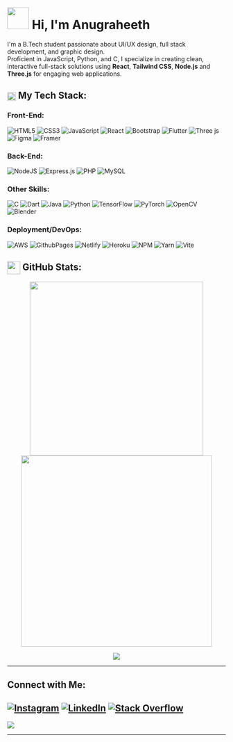 # <img src="https://github.com/user-attachments/assets/fc1230a1-742f-4e42-a210-2aaf8684421e" width="50" height="50" style="border-radius:50;"/> Hi, I'm Anugraheeth

I'm a B.Tech student passionate about UI/UX design, full stack development, and graphic design.<br>
Proficient in JavaScript, Python, and C, I specialize in creating clean, interactive full-stack solutions using **React**, **Tailwind CSS**, **Node.js** and **Three.js** for engaging web applications.

## <img src="https://github.com/user-attachments/assets/abf6604f-539c-4a60-9618-e4f07ba780de" width="20" height="20" style="vertical-align: middle;" />  My Tech Stack:

### Front-End:
![HTML5](https://img.shields.io/badge/html5-%23E34F26.svg?style=for-the-badge&logo=html5&logoColor=white) ![CSS3](https://img.shields.io/badge/css3-%231572B6.svg?style=for-the-badge&logo=css3&logoColor=white) ![JavaScript](https://img.shields.io/badge/javascript-%23323330.svg?style=for-the-badge&logo=javascript&logoColor=%23F7DF1E) ![React](https://img.shields.io/badge/react-%2320232a.svg?style=for-the-badge&logo=react&logoColor=%2361DAFB) ![Bootstrap](https://img.shields.io/badge/bootstrap-%238511FA.svg?style=for-the-badge&logo=bootstrap&logoColor=white) ![Flutter](https://img.shields.io/badge/Flutter-%2302569B.svg?style=for-the-badge&logo=Flutter&logoColor=white) ![Three js](https://img.shields.io/badge/threejs-black?style=for-the-badge&logo=three.js&logoColor=white) ![Figma](https://img.shields.io/badge/figma-%23F24E1E.svg?style=for-the-badge&logo=figma&logoColor=white) ![Framer](https://img.shields.io/badge/Framer-black?style=for-the-badge&logo=framer&logoColor=blue)

### Back-End:
![NodeJS](https://img.shields.io/badge/node.js-6DA55F?style=for-the-badge&logo=node.js&logoColor=white) ![Express.js](https://img.shields.io/badge/express.js-%23404d59.svg?style=for-the-badge&logo=express&logoColor=%2361DAFB) ![PHP](https://img.shields.io/badge/php-%23777BB4.svg?style=for-the-badge&logo=php&logoColor=white) ![MySQL](https://img.shields.io/badge/mysql-4479A1.svg?style=for-the-badge&logo=mysql&logoColor=white)

### Other Skills:
![C](https://img.shields.io/badge/c-%2300599C.svg?style=for-the-badge&logo=c&logoColor=white) ![Dart](https://img.shields.io/badge/dart-%230175C2.svg?style=for-the-badge&logo=dart&logoColor=white) ![Java](https://img.shields.io/badge/java-%23ED8B00.svg?style=for-the-badge&logo=openjdk&logoColor=white) ![Python](https://img.shields.io/badge/python-3670A0?style=for-the-badge&logo=python&logoColor=ffdd54) ![TensorFlow](https://img.shields.io/badge/TensorFlow-%23FF6F00.svg?style=for-the-badge&logo=TensorFlow&logoColor=white) ![PyTorch](https://img.shields.io/badge/PyTorch-%23EE4C2C.svg?style=for-the-badge&logo=PyTorch&logoColor=white) ![OpenCV](https://img.shields.io/badge/opencv-%23white.svg?style=for-the-badge&logo=opencv&logoColor=white) ![Blender](https://img.shields.io/badge/blender-%23F5792A.svg?style=for-the-badge&logo=blender&logoColor=white)

### Deployment/DevOps:
![AWS](https://img.shields.io/badge/AWS-%23FF9900.svg?style=for-the-badge&logo=amazon-aws&logoColor=white) ![GithubPages](https://img.shields.io/badge/github%20pages-121013?style=for-the-badge&logo=github&logoColor=white) ![Netlify](https://img.shields.io/badge/netlify-%23000000.svg?style=for-the-badge&logo=netlify&logoColor=#00C7B7) ![Heroku](https://img.shields.io/badge/heroku-%23430098.svg?style=for-the-badge&logo=heroku&logoColor=white) ![NPM](https://img.shields.io/badge/NPM-%23CB3837.svg?style=for-the-badge&logo=npm&logoColor=white) ![Yarn](https://img.shields.io/badge/yarn-%232C8EBB.svg?style=for-the-badge&logo=yarn&logoColor=white) ![Vite](https://img.shields.io/badge/vite-%23646CFF.svg?style=for-the-badge&logo=vite&logoColor=white)


## <img src="https://github.com/user-attachments/assets/183becf9-2ce6-48b3-9f2e-da47de87c0c5" width="30" height="30" style="vertical-align: middle;" /> GitHub Stats:
<p align="center" display="flex">
  <img src="https://github-readme-stats.vercel.app/api?username=anugraheeth&theme=dark&hide_border=true&include_all_commits=false&count_private=false&layout=compact" width="400" />
  <img src="https://github-readme-streak-stats.herokuapp.com/?user=anugraheeth&theme=dark&hide_border=true&layout=compact" width="440" />
</p>
<p align="center">
  <img src="https://github-readme-stats.vercel.app/api/top-langs/?username=anugraheeth&theme=dark&hide_border=true&include_all_commits=false&count_private=false&layout=compact" />
</p>

---

## Connect with Me:
[![Instagram](https://img.shields.io/badge/Instagram-%23E4405F.svg?logo=Instagram&logoColor=white)](https://instagram.com/anugraheethmohanan) [![LinkedIn](https://img.shields.io/badge/LinkedIn-%230077B5.svg?logo=linkedin&logoColor=white)](https://linkedin.com/in/anugraheethmohanan) [![Stack Overflow](https://img.shields.io/badge/-Stackoverflow-FE7A16?logo=stack-overflow&logoColor=white)](https://stackoverflow.com/users/anugraheeth) 
---
[![](https://visitcount.itsvg.in/api?id=anugraheeth&icon=0&color=0)](https://visitcount.itsvg.in)

---
